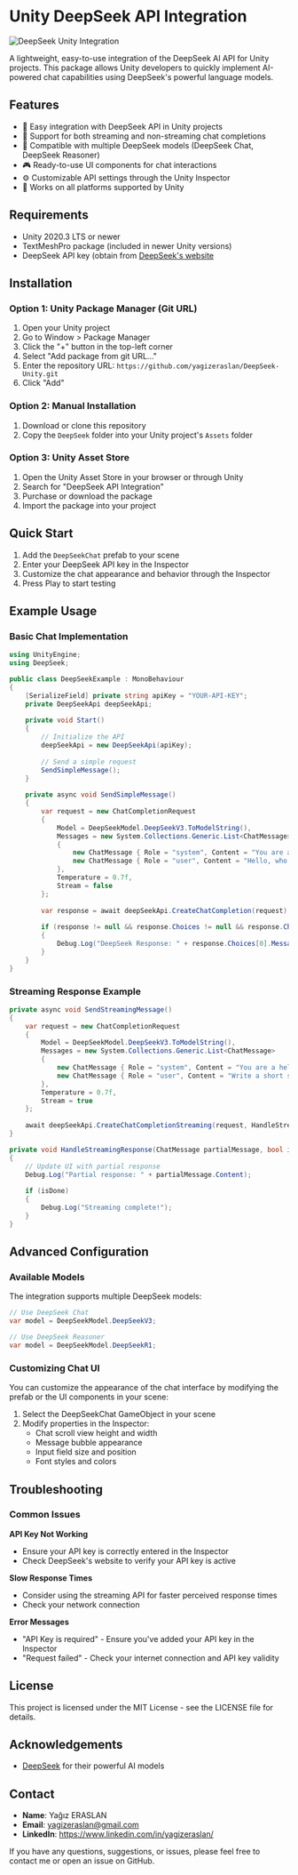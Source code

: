 # Unity DeepSeek API Integration

![DeepSeek Unity Integration](https://drive.google.com/uc?export=view&id=1-7qe3yTP9GrMo4ZKiVDmZ9-Ow5qR308P)

A lightweight, easy-to-use integration of the DeepSeek AI API for Unity projects. This package allows Unity developers to quickly implement AI-powered chat capabilities using DeepSeek's powerful language models.

## Features

- 🚀 Easy integration with DeepSeek API in Unity projects
- 💬 Support for both streaming and non-streaming chat completions
- 🔄 Compatible with multiple DeepSeek models (DeepSeek Chat, DeepSeek Reasoner)
- 🎮 Ready-to-use UI components for chat interactions
- ⚙️ Customizable API settings through the Unity Inspector
- 📱 Works on all platforms supported by Unity

## Requirements

- Unity 2020.3 LTS or newer
- TextMeshPro package (included in newer Unity versions)
- DeepSeek API key (obtain from [DeepSeek's website](https://www.deepseek.com/)

## Installation

### Option 1: Unity Package Manager (Git URL)

1. Open your Unity project
2. Go to Window > Package Manager
3. Click the "+" button in the top-left corner
4. Select "Add package from git URL..."
5. Enter the repository URL: `https://github.com/yagizeraslan/DeepSeek-Unity.git`
6. Click "Add"

### Option 2: Manual Installation

1. Download or clone this repository
2. Copy the `DeepSeek` folder into your Unity project's `Assets` folder

### Option 3: Unity Asset Store

1. Open the Unity Asset Store in your browser or through Unity
2. Search for "DeepSeek API Integration"
3. Purchase or download the package
4. Import the package into your project

## Quick Start

1. Add the `DeepSeekChat` prefab to your scene
2. Enter your DeepSeek API key in the Inspector
3. Customize the chat appearance and behavior through the Inspector
4. Press Play to start testing

## Example Usage

### Basic Chat Implementation

```csharp
using UnityEngine;
using DeepSeek;

public class DeepSeekExample : MonoBehaviour
{
    [SerializeField] private string apiKey = "YOUR-API-KEY";
    private DeepSeekApi deepSeekApi;
    
    private void Start()
    {
        // Initialize the API
        deepSeekApi = new DeepSeekApi(apiKey);
        
        // Send a simple request
        SendSimpleMessage();
    }
    
    private async void SendSimpleMessage()
    {
        var request = new ChatCompletionRequest
        {
            Model = DeepSeekModel.DeepSeekV3.ToModelString(),
            Messages = new System.Collections.Generic.List<ChatMessage>
            {
                new ChatMessage { Role = "system", Content = "You are a helpful assistant." },
                new ChatMessage { Role = "user", Content = "Hello, who are you?" }
            },
            Temperature = 0.7f,
            Stream = false
        };
        
        var response = await deepSeekApi.CreateChatCompletion(request);
        
        if (response != null && response.Choices != null && response.Choices.Count > 0)
        {
            Debug.Log("DeepSeek Response: " + response.Choices[0].Message.Content);
        }
    }
}
```

### Streaming Response Example

```csharp
private async void SendStreamingMessage()
{
    var request = new ChatCompletionRequest
    {
        Model = DeepSeekModel.DeepSeekV3.ToModelString(),
        Messages = new System.Collections.Generic.List<ChatMessage>
        {
            new ChatMessage { Role = "system", Content = "You are a helpful assistant." },
            new ChatMessage { Role = "user", Content = "Write a short story about a robot." }
        },
        Temperature = 0.7f,
        Stream = true
    };
    
    await deepSeekApi.CreateChatCompletionStreaming(request, HandleStreamingResponse);
}

private void HandleStreamingResponse(ChatMessage partialMessage, bool isDone)
{
    // Update UI with partial response
    Debug.Log("Partial response: " + partialMessage.Content);
    
    if (isDone)
    {
        Debug.Log("Streaming complete!");
    }
}
```

## Advanced Configuration

### Available Models

The integration supports multiple DeepSeek models:

```csharp
// Use DeepSeek Chat
var model = DeepSeekModel.DeepSeekV3;

// Use DeepSeek Reasoner
var model = DeepSeekModel.DeepSeekR1;
```

### Customizing Chat UI

You can customize the appearance of the chat interface by modifying the prefab or the UI components in your scene:

1. Select the DeepSeekChat GameObject in your scene
2. Modify properties in the Inspector:
   - Chat scroll view height and width
   - Message bubble appearance
   - Input field size and position
   - Font styles and colors

## Troubleshooting

### Common Issues

**API Key Not Working**
- Ensure your API key is correctly entered in the Inspector
- Check DeepSeek's website to verify your API key is active

**Slow Response Times**
- Consider using the streaming API for faster perceived response times
- Check your network connection

**Error Messages**
- "API Key is required" - Ensure you've added your API key in the Inspector
- "Request failed" - Check your internet connection and API key validity

## License

This project is licensed under the MIT License - see the LICENSE file for details.

## Acknowledgements

- [DeepSeek](https://www.deepseek.com/) for their powerful AI models

## Contact

- **Name**: Yağız ERASLAN
- **Email**: yagizeraslan@gmail.com
- **LinkedIn**: https://www.linkedin.com/in/yagizeraslan/

If you have any questions, suggestions, or issues, please feel free to contact me or open an issue on GitHub.
